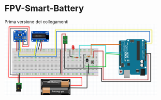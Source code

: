 # FPV-Smart-Battery
Prima versione dei collegamenti 
![Collegamenti](https://github.com/andyvodogrey/FPV-Smart-Battery/blob/master/Schematic.png)
